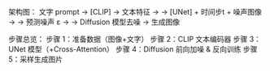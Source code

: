 架构图：
 文字 prompt → [CLIP] → 文本特征 → → [UNet] + 时间步t + 噪声图像 → → 预测噪声 ε → → Diffusion 模型去噪 → 生成图像


步骤总览：
步骤 1：准备数据（图像+文字）
步骤 2：CLIP 文本编码器
步骤 3：UNet 模型（+Cross-Attention）
步骤 4：Diffusion 前向加噪 & 反向训练
步骤 5：采样生成图片 